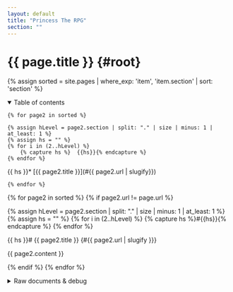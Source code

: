 ```yaml
---
layout: default
title: "Princess The RPG"
section: ""
---
```

# {{ page.title }} {#root}
{% assign sorted = site.pages | where_exp: 'item', 'item.section' | sort: 'section' %}

<details open>
	<summary>Table of contents</summary>

	{% for page2 in sorted %}

	{% assign hLevel = page2.section | split: "." | size | minus: 1 | at_least: 1 %}
	{% assign hs = "" %}
	{% for i in (2..hLevel) %}
		{% capture hs %}  {{hs}}{% endcapture %}
	{% endfor %}
{{ hs }}* [{{ page2.title }}](#{{ page2.url | slugify}})

	{% endfor %}
</details>

{% for page2 in sorted %}
{% if page2.url != page.url %}

{% assign hLevel = page2.section | split: "." | size | minus: 1 | at_least: 1 %}
{% assign hs = "" %}
{% for i in (2..hLevel) %}
	{% capture hs %}#{{hs}}{% endcapture %}
{% endfor %}

{{ hs }}# {{ page2.title }} {#{{ page2.url | slugify }}}

{{ page2.content }}

{% endif %}
{% endfor %}

<details>
	<summary>Raw documents & debug</summary>

	{% for page2 in sorted %}
	* [{{page2.section}}: {{page2.title}}]({{ page2.url }})
	{% endfor %}

</details>
